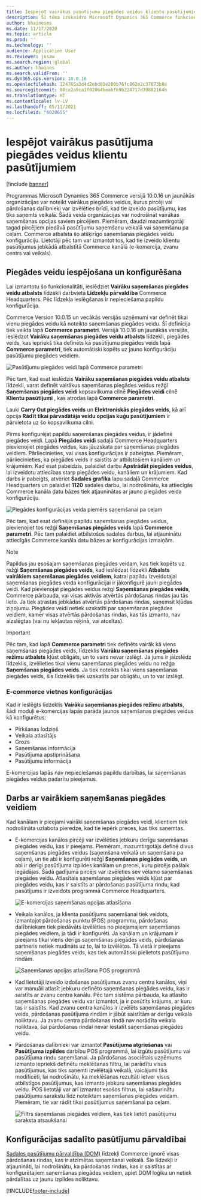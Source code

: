 ```yaml
---
title: Iespējot vairākus pasūtījuma piegādes veidus klientu pasūtījumiem
description: Šī tēma izskaidro Microsoft Dynamics 365 Commerce funkcionalitāti, kas ļauj izveidot klientu pasūtījumus saņemšanai veikalā.
author: hhainesms
ms.date: 11/17/2020
ms.topic: article
ms.prod: ''
ms.technology: ''
audience: Application User
ms.reviewer: josaw
ms.search.region: global
ms.author: hhaines
ms.search.validFrom: ''
ms.dyn365.ops.version: 10.0.16
ms.openlocfilehash: 124765a3d4d2ebd01e200b76fc862e2c37073b8e
ms.sourcegitcommit: 08ce2a9ca1f02064beabfb9b228717d39882164b
ms.translationtype: HT
ms.contentlocale: lv-LV
ms.lasthandoff: 05/11/2021
ms.locfileid: "6020655"
---
```

# <a name="enable-multiple-pickup-delivery-modes-for-customer-orders"></a>Iespējot vairākus pasūtījuma piegādes veidus klientu pasūtījumiem

[!include [banner](includes/banner.md)]


Programmas Microsoft Dynamics 365 Commerce versijā 10.0.16 un jaunākās organizācijas var noteikt vairākus piegādes veidus, kurus pircēji vai pārdošanas dalībnieki var izvēlēties brīdī, kad tie izveido pasūtījumu, kas tiks saņemts veikalā. Šādā veidā organizācijas var nodrošināt vairākas saņemšanas opcijas saviem pircējiem. Piemēram, daudzi mazumtirgotāji tagad pircējiem piedāvā pasūtījumu saņemšanu veikalā vai saņemšanu pa ceļam. Commerce atbalsta šo atšķirīgo saņemšanas piegādes veidu konfigurāciju. Lietotāji pēc tam var izmantot tos, kad tie izveido klientu pasūtījumus jebkādā atbalstītā Commerce kanālā (e-komercija, zvanu centrs vai veikals).

## <a name="enable-and-configure-pickup-delivery-modes"></a>Piegādes veidu iespējošana un konfigurēšana

Lai izmantotu šo funkcionalitāti, ieslēdziet **Vairāku saņemšanas piegādes veidu atbalsts** līdzekli darbvietā **Līdzekļu pārvaldība** Commerce Headquarters. Pēc līdzekļa ieslēgšanas ir nepieciešama papildu konfigurācija.

Commerce Version 10.0.15 un vecākās versijās uzņēmumi var definēt tikai vienu piegādes veidu kā noteikto saņemšanas piegādes veidu. Šī definīcija tiek veikta lapā **Commerce parametri**. Versijā 10.0.16 un jaunākās versijās, ieslēdzot **Vairāku saņemšanas piegādes veidu atbalsts** līdzekli, piegādes veids, kas iepriekš tika definēts kā pasūtījumu piegādes veids lapā **Commerce parametri**, tiek automātiski kopēts uz jauno konfigurāciju pasūtījumu piegādes veidiem.

![Pasūtījumu piegādes veidi lapā Commerce parametri](media/multiplepickupparameter.png)

Pēc tam, kad esat ieslēdzis **Vairāku saņemšanas piegādes veidu atbalsts** līdzekli, varat definēt vairākus saņemšanas piegādes veidus režģī **Saņemšanas piegādes veidi** kopsavilkuma cilnē **Piegādes veidi** cilnē **Klientu pasūtījumi** , kas atrodas lapā **Commerce parametri**.

Lauki **Carry Out piegādes veids** un **Elektroniskās piegādes veids**, kā arī opcija **Rādīt tikai pārvadātāja veidu opcijas kuģu pasūtījumiem** ir pārvietota uz šo kopsavilkuma cilni.

Pirms konfigurējat papildu saņemšanas piegādes veidus, ir jādefinē piegādes veidi. Lapā **Piegādes veidi** sadaļā Commerce Headquarters pievienojiet piegādes veidus, kas jāuzskata par saņemšanas piegādes veidiem. Pārliecinieties, vai visas konfigurācijas ir pabeigtas. Piemēram, pārliecinieties, ka piegādes veids ir saistīts ar atbilstošiem kanāliem un krājumiem. Kad esat pabeidzis, palaidiet darbu **Apstrādāt piegādes veidus**, lai izveidotu attiecības starp piegādes veidu, kanāliem un krājumiem. Kad darbs ir pabeigts, atveriet **Sadales grafika** lapu sadaļā Commerce Headquarters un palaidiet **1120** sadales darbu, lai nodrošinātu, ka attiecīgās Commerce kanāla datu bāzes tiek atjauninātas ar jauno piegādes veida konfigurāciju.

![Piegādes konfigurācijas veida piemērs saņemšanai pa ceļam](media/pickupmodes.png)

Pēc tam, kad esat definējis papildu saņemšanas piegādes veidus, pievienojiet tos režģī **Saņemšanas piegādes veids** lapā **Commerce parametri**. Pēc tam palaidiet atbilstošos sadales darbus, lai atjauninātu attiecīgās Commerce kanāla datu bāzes ar konfigurācijas izmaiņām.

> [!NOTE]
> Papildus jau esošajam saņemšanas piegādes veidam, kas tiek kopēts uz režģi **Saņemšanas piegādes veids**, kad ieslēdzat līdzekli **Atbalsts vairākiem saņemšanas piegādes veidiem**, katrai papildu izveidotajai saņemšanas piegādes veida konfigurācijai ir jākonfigurē jauni piegādes veidi. Kad pievienojat piegādes veidus režgī **Saņemšanas piegādes veids**, Commerce pārbauda, vai visas aktīvās atvērtās pārdošanas rindas jau tās lieto. Ja tiek atrastas jebkādas atvērtās pārdošanas rindas, saņemsit kļūdas ziņojumu. Piegādes veidi netiek uzskatīti par saņemšanas piegādes veidiem, kamēr visas atvērtās pārdošanas rindas, kas tās izmanto, nav aizslēgtas (vai nu iekļautas rēķinā, vai atceltas).

> [!IMPORTANT]
> Pēc tam, kad lapā **Commerce parametri** tiek definēts vairāk kā viens saņemšanas piegādes veids, līdzeklis **Vairāku saņemšanas piegādes režīmu atbalsts** kļūst obligāts, un to vairs nevar izslēgt. Ja jums ir jāizslēdz līdzeklis, izvēlieties tikai vienu saņemšanas piegādes veidu no režģa **Saņemšanas piegādes veids**. Ja tiek noteikts tikai viens saņemšanas piegādes veids, šis līdzeklis tiek uzskatīts par obligātu, un to var izslēgt.

### <a name="e-commerce-site-configurations"></a>E-commerce vietnes konfigurācijas

Kad ir ieslēgts līdzeklis **Vairāku saņemšanas piegādes režīmu atbalsts**, šādi moduļi e-komercijas lapās parāda jaunos saņemšanas piegādes veidus kā konfigurētus:

- Pirkšanas lodziņš
- Veikala atlasītājs
- Grozs
- Saņemšanas informācija
- Pasūtījuma apstiprināšana
- Pasūtījumu informācija

E-komercijas lapās nav nepieciešamas papildu darbības, lai saņemšanas piegādes veidus padarītu pieejamus.

## <a name="work-with-multiple-pickup-delivery-modes"></a>Darbs ar vairākiem saņemšanas piegādes veidiem

Kad kanālam ir pieejami vairāki saņemšanas piegādes veidi, klientiem tiek nodrošināta uzlabota pieredze, kad tie iepērk preces, kas tiks saņemtas. 

- E-komercijas kanālos pircēji var izvēlēties jebkuru derīgu saņemšanas piegādes veidu, kas ir pieejams. Piemēram, mazumtirgotājs definē divus saņemšanas piegādes veidus (saņemšana veikalā un saņemšana pa ceļam), un tie abi ir konfigurēti režģī **Saņemšanas piegādes veids**, un abi ir derīgi pasūtījuma izpildes kanālam un precei, kuru pircējs pašlaik iegādājas. Šādā gadījumā pircējs var izvēlēties sev vēlamo saņemšanas piegādes veidu. Atlasītais saņemšanas piegādes veids kļūst par piegādes veidu, kas ir saistīts ar pārdošanas pasūtījuma rindu, kad pasūtījums ir izveidots programmā Commerce Headquarters.

    ![E-komercijas saņemšanas opcijas atlasīšana](media/pickupecommerce.png)

- Veikala kanālos, ja klienta pasūtījums saņemšanai tiek veidots, izmantojot pārdošanas punktu (POS) programmu, pārdošanas dalībniekam tiek piedāvāts izvēlēties no pieejamajiem saņemšanas piegādes veidiem, ja tādi ir konfigurēti. Ja kanālam un krājumam ir pieejams tikai viens derīgs saņemšanas piegādes veids, pārdošanas partneris netiek mudināts uz to, lai to izvēlētos. Tā vietā ir pieejams saņemšanas piegādes veids, kas tiek automātiski pielietots pasūtījuma rindām.

    ![Saņemšanas opcijas atlasīšana POS programmā](media/pickuppos.png)

- Kad lietotāji izveido izdošanas pasūtījumus zvanu centra kanālos, viņi var manuāli atlasīt jebkuru definēto saņemšanas piegādes veidu, kas ir saistīts ar zvanu centra kanālu. Pēc tam sistēma pārbauda, ka atlasīto saņemšanas piegādes veidu var izmantot, ja ir pasūtīts krājums, ar kuru tas ir saistīts. Kad zvanu centra kanālos ir izvēlēts saņemšanas piegādes veids, pārdošanas pasūtījuma rindām ir jābūt saistītām ar derīgu veikala noliktavu. Ja zvanu centra pārdošanas rindā nav norādīta veikala noliktava, šai pārdošanas rindai nevar iestatīt saņemšanas piegādes veidu.
- Pārdošanas dalībnieki var izmantot **Pasūtījuma atgriešanas** vai **Pasūtījuma izpildes** darbību POS programmā, lai izgūtu pasūtījumu vai pasūtījuma rindu saņemšanai. Ja pārdošanas asociētais uzņēmums izmanto iepriekš definētu meklēšanas filtru, lai parādītu visus pasūtījumus, kas tiks saņemti izvēlētajā veikalā, vaicājumi tiks modificēti, lai nodrošinātu, ka meklēšanas rezultāti ietver visus atbilstīgos pasūtījumus, kas izmanto jebkuru saņemšanas piegādes veidu. POS lietotāji var arī izmantot esošos filtrus, lai sašaurinātu pasūtījumu sarakstu līdz noteiktam saņemšanas piegādes veidam. Piemēram, tie var rādīt tikai pasūtījumus saņemšanai pa ceļam.

    ![Filtrs saņemšanas piegādes veidiem, kas tiek lietoti pasūtījumu saraksta atsaukšanai](media/pickuprecallorder.png)

## <a name="considerations-for-distributed-order-management"></a>Konfigurācijas sadalīto pasūtījumu pārvaldībai

[Sadales pasūtījumu pārvaldība (DOM)](./dom.md) līdzekļi Commerce ignorē visas pārdošanas rindas, kas ir atzīmētas saņemšanai veikalā. Šie līdzekļi ir atjaunināti, lai nodrošinātu, ka pārdošanas rindas, kas ir saistītas ar konfigurētajiem saņemšanas piegādes veidiem, apiet DOM loģiku un netiek pārdalītas uz jaunu izpildes noliktavu.


[!INCLUDE[footer-include](../includes/footer-banner.md)]